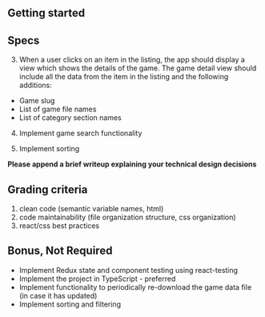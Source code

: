 ## Getting started

<!-- - React (create-react-app, Vite, Next) -->
<!-- - Redux is required. -->
<!-- - make the design/ux presentable but no need to spend too much time on it. -->

## Specs

<!-- 1. When a user navigates to the app for the first time, the app should download the games data (from games.json). While the game data is being fetched, an indication of progress should be displayed. -->

<!-- 2. Upon the completion of the games data download, a listing of games should be displayed on screen. The order of the listing should be determined by the `Order` field in the games data. Each item in the listing should display the following: -->

<!-- - Game icon
- Game name
- Whether the game supports addons
- Whether the game supports voice -->

3. When a user clicks on an item in the listing, the app should display a view which shows the details of the game. The game detail view should include all the data from the item in the listing and the following additions:

- Game slug
- List of game file names
- List of category section names

4. Implement game search functionality

<!-- search bar -->

5. Implement sorting

<!-- alphabetical -->
<!-- reverse alphabetical -->
<!-- release date? -->

**Please append a brief writeup explaining your technical design decisions**

## Grading criteria

1. clean code (semantic variable names, html)
2. code maintainability (file organization structure, css organization)
3. react/css best practices

## Bonus, Not Required

- Implement Redux state and component testing using react-testing
- Implement the project in TypeScript - preferred
- Implement functionality to periodically re-download the game data file (in case it has updated)
- Implement sorting and filtering

<!-- include pagination or infinite loading -->

<!-- for searching use with with preview view from the command palettes -->
